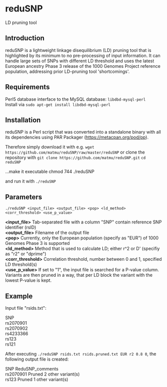 reduSNP
=======
LD pruning tool

Introduction
------------
reduSNP is a lightweight linkage disequilibrium (LD) pruning tool that is highlighted by its minimum to no pre-processing of input information. It can handle large sets of SNPs with different LD threshold and uses the latest European ancestry Phase 3 release of the 1000 Genomes Project reference population, addressing prior LD-pruning tool 'shortcomings'.

Requirements
------------
Perl5 database interface to the MySQL database: ```libdbd-mysql-perl```  
Install via ```sudo apt-get install libdbd-mysql-perl```

Installation
-------------
reduSNP is a Perl script that was converted into a standalone binary with all its dependencies using PAR Packager (https://metacpan.org/pod/pp). 

Therefore simply download it with e.g.
```wget https://github.com/matmu/reduSNP/raw/master/reduSNP```
or clone the repository with
```git clone https://github.com/matmu/reduSNP.git```
```cd reduSNP```

...make it executable
chmod 744 ./reduSNP

and run it with
```./reduSNP```

Parameters
---------------
```./reduSNP <input_file> <output_file> <pop> <ld_method> <corr_threshold> <use_p_value>```

**\<input\_file\>** Tab-separated file with a column "SNP" contain reference SNP identifier (rsID)  
**\<output\_file\>** Filename of the output file  
**\<pop\>**  Currently, only the European population (specify as "EUR") of 1000 Genomes Phase 3 is supported  
**\<ld\_method\>** Method that is used to calculate LD; either r^2 or D' (specifiy as "r2" or "dprime")  
**\<corr\_threshold\>** Correlation threshold, number between 0 and 1, specified LD threshold(s)  
**\<use\_p\_value>**  If set to "1", the input file is searched for a P-value column. Variants are then pruned in a way, that per LD block the variant with the lowest P-value is kept.

Example
-------
Input file "rsids.txt":

SNP  
rs2070901  
rs2070902  
rs4233366  
rs123  
rs121


After executing ```./reduSNP rsids.txt rsids.pruned.txt EUR r2 0.8 0```, the following output file is created:

SNP     ReduSNP_comments  
rs2070901       Pruned 2 other variant(s)  
rs123   Pruned 1 other variant(s)

